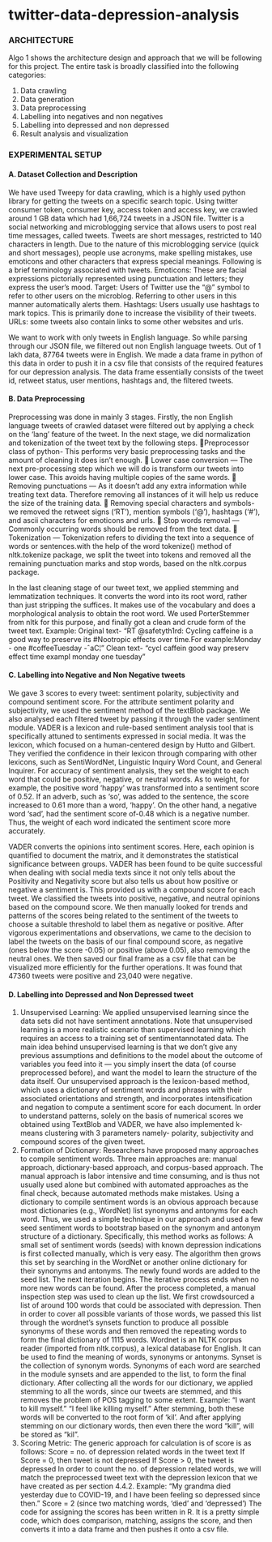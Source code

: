 # twitter-data-depression-analysis

### ARCHITECTURE
Algo 1 shows the architecture design and approach that we will be following for this project. The entire task is broadly classified into the following categories:
1. Data crawling
2. Data generation
3. Data preprocessing
4. Labelling into negatives and non negatives
5. Labelling into depressed and non depressed
6. Result analysis and visualization


### EXPERIMENTAL SETUP
#### A. Dataset Collection and Description
We have used Tweepy for data crawling, which is a highly used python library for getting the tweets on a specific search topic. Using twitter consumer token, consumer key, access token and access key, we crawled around 1 GB data which had 1,66,724 tweets in a JSON file. Twitter is a social networking and microblogging service that allows users to post real time messages, called tweets. Tweets are short messages, restricted to 140 characters in length. Due to the nature of this microblogging service (quick and short messages), people use acronyms, make spelling mistakes, use emoticons and other characters that express special meanings. Following is a brief terminology associated with tweets. Emoticons: These are facial expressions pictorially represented using punctuation and letters; they express the user’s mood. Target: Users of Twitter use the “@” symbol to refer to other users on the microblog. Referring to other users in this manner automatically alerts them. Hashtags: Users usually use hashtags to mark topics. This is primarily done to increase the visibility of their tweets. URLs: some tweets also contain links to some other websites and urls.

We want to work with only tweets in English language. So while parsing through our JSON file, we filtered out non English language tweets. Out of 1 lakh data, 87764 tweets were in English. We made a data frame in python of this data in order to push it in a csv file that consists of the required features for our depression analysis. The data frame essentially consists of the tweet id, retweet status, user mentions, hashtags and, the filtered tweets.

#### B. Data Preprocessing
Preprocessing was done in mainly 3 stages. Firstly, the non English language tweets of crawled dataset were filtered out by applying a check on the ‘lang’ feature of the tweet. In the next stage, we did normalization and tokenization of the tweet text by the following steps.
 Preprocessor class of python- This performs very basic preprocessing tasks and the amount of cleaning it does isn’t enough.
 Lower case conversion — The next pre-processing step which we will do is transform our tweets into lower case. This avoids having multiple copies of the same words.
 Removing punctuations — As it doesn’t add any extra information while treating text data. Therefore removing all instances of it will help us reduce the size of the training data.
 Removing special characters and symbols- we removed the retweet signs (‘RT’), mention symbols (‘@’), hashtags (‘#’), and ascii characters for emoticons and urls.
 Stop words removal — Commonly occurring words should be removed from the text data.
 Tokenization — Tokenization refers to dividing the text into a sequence of words or sentences.with the help of the word tokenize() method of nltk.tokenize package, we split the tweet into tokens and removed all the remaining punctuation marks and stop words, based on the nltk.corpus package.

In the last cleaning stage of our tweet text, we applied stemming and lemmatization techniques. It converts the word into its root word, rather than just stripping the suffices. It makes use of the vocabulary and does a morphological analysis to obtain the root word. We used PorterStemmer from nltk for this purpose, and finally got a clean and crude form of the tweet text.
Example:
Original text- “RT @safetyth1rd: Cycling caffeine is a good way to preserve its #Nootropic effects over time.For example:Monday - one #coffeeTuesday -ˆaC¦”
Clean text- “cycl caffein good way preserv effect time exampl monday one tuesday”

#### C. Labelling into Negative and Non Negative tweets
We gave 3 scores to every tweet: sentiment polarity, subjectivity and compound sentiment score. For the attribute sentiment polarity and subjectivity, we used the sentiment method of the textBlob package. We also analysed each filtered tweet by passing it through the vader sentiment module. VADER is a lexicon and rule-based sentiment analysis tool that is specifically attuned to sentiments expressed in social media. It was the lexicon, which focused on a human-centered design by Hutto and Gilbert. They verified the confidence in their lexicon through comparing with other lexicons, such as SentiWordNet, Linguistic Inquiry Word Count, and General Inquirer. For accuracy of sentiment analysis, they set the weight to each word that could be positive, negative, or neutral words. As to
weight, for example, the positive word ‘happy’ was transformed into a sentiment score of 0.52. If an adverb, such as ‘so’, was added to the sentence, the score increased to 0.61 more than a word, ‘happy’. On the other hand, a negative word ‘sad’, had the sentiment score of-0.48 which is a negative number. Thus, the weight of each word indicated the sentiment score more accurately.

VADER converts the opinions into sentiment scores. Here, each opinion is quantified to document the matrix, and it demonstrates the statistical significance between groups. VADER has been found to be quite successful when dealing with social media texts since it not only tells about the Positivity and Negativity score but also tells us about how positive or negative a sentiment is. This provided us with a compound score for each tweet. We classified the tweets into positive, negative, and neutral opinions based on the compound score. We then manually looked for trends and patterns of the scores being related to the sentiment of the tweets to choose a suitable threshold to label them as negative or positive. After vigorous experimentations and observations, we came to the decision to label the tweets on the basis of our final compound score, as negative (ones below the score -0.05) or positive (above 0.05), also removing the neutral ones. We then saved our final frame as a csv file that can be visualized more efficiently for the further operations. It was found that 47360 tweets were positive and 23,040 were negative.

#### D. Labelling into Depressed and Non Depressed tweet
1) Unsupervised Learning: We applied unsupervised learning since the data sets did not have sentiment annotations. Note that unsupervised learning is a more realistic scenario than supervised learning which requires an access to a training set of sentimentannotated data. The main idea behind unsupervised learning is that we don’t give any previous assumptions and definitions to the model about the outcome of variables you feed into it — you simply insert the data (of course preprocessed before), and want the model to learn the structure of the data itself. Our unsupervised approach is the lexicon-based method, which uses a dictionary of sentiment words and phrases with their associated orientations and strength, and incorporates intensification and negation to compute a sentiment score for each document. In order to understand patterns, solely on the basis of numerical scores we obtained using TextBlob and VADER, we have also implemented k-means clustering with 3 parameters namely- polarity, subjectivity and compound scores of the given tweet.
2) Formation of Dictionary: Researchers have proposed many approaches to compile sentiment words. Three main approaches are: manual approach, dictionary-based approach, and corpus-based approach. The manual approach is labor intensive and time consuming, and is thus not usually used alone but combined with automated approaches as the final check, because automated methods make mistakes.
Using a dictionary to compile sentiment words is an obvious approach because most dictionaries (e.g., WordNet) list synonyms and antonyms for each word. Thus, we used a simple technique in our approach and used a few seed sentiment words to bootstrap based on the synonym and antonym structure of a dictionary. Specifically, this method works as follows: A small set of sentiment words (seeds) with known depression indications is first collected manually, which is very easy. The algorithm then grows this set by searching in the WordNet or another online dictionary for their synonyms and antonyms. The newly found words are added to the seed list. The next iteration begins. The iterative process ends when no more new words can be found. After the process completed, a manual inspection step was used to clean up the list.
We first crowdsourced a list of around 100 words that could be associated with depression. Then in order to cover all possible variants of those words, we passed this list through the wordnet’s synsets function to produce all possible synonyms of these words and then removed the repeating words to form the final dictionary of 1115 words. Wordnet is an NLTK corpus reader (imported from nltk.corpus), a lexical database for English. It can be used to find the meaning of words, synonyms or antonyms. Synset is the collection of synonym words. Synonyms of each word are searched in the module synsets and are appended to the list, to form the final dictionary.
After collecting all the words for our dictionary, we applied stemming to all the words, since our tweets are stemmed, and this removes the problem of POS tagging to some extent.
Example:
“I want to kill myself.”
“I feel like killing myself.”
After stemming, both these words will be converted to the root form of ‘kil’. And after applying stemming on our dictionary words, then even there the word “kill”, will be stored as “kil”.
3) Scoring Metric: The generic approach for calculation is of score is as follows: Score = no. of depression related words in the tweet text
If Score = 0, then tweet is not depressed
If Score > 0, the tweet is depressed
In order to count the no. of depression related words, we will match the preprocessed tweet text with the depression lexicon that we have created as per section 4.4.2.
Example:
“My grandma died yesterday due to COVID-19, and I have been
feeling so depressed since then.”
Score = 2 (since two matching words, ‘died’ and ‘depressed’)
The code for assigning the scores has been written in R. It is a pretty simple code, which does comparison, matching, assigns the score, and then converts it into a data frame and then pushes it onto a csv file.
